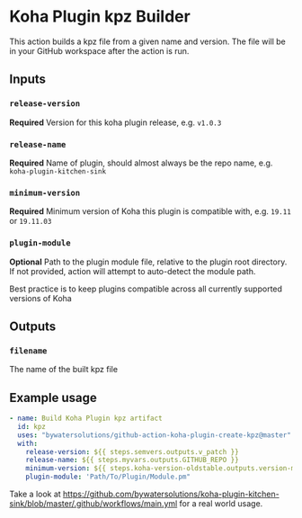 # Koha Plugin kpz Builder

This action builds a kpz file from a given name and version.
The file will be in your GitHub workspace after the action is run.

## Inputs

### `release-version`

**Required** Version for this koha plugin release, e.g. `v1.0.3`

### `release-name`

**Required** Name of plugin, should almost always be the repo name, e.g. `koha-plugin-kitchen-sink`

### `minimum-version`

**Required** Minimum version of Koha this plugin is compatible with, e.g. `19.11` or `19.11.03`

### `plugin-module`

**Optional** Path to the plugin module file, relative to the plugin root directory. If not provided, action will attempt to auto-detect the module path.

Best practice is to keep plugins compatible across all currently supported versions of Koha

## Outputs

### `filename`

The name of the built kpz file

## Example usage

```yaml
- name: Build Koha Plugin kpz artifact
  id: kpz
  uses: "bywatersolutions/github-action-koha-plugin-create-kpz@master"
  with:
    release-version: ${{ steps.semvers.outputs.v_patch }}
    release-name: ${{ steps.myvars.outputs.GITHUB_REPO }}
    minimum-version: ${{ steps.koha-version-oldstable.outputs.version-major-minor }}
    plugin-module: 'Path/To/Plugin/Module.pm"
```

Take a look at https://github.com/bywatersolutions/koha-plugin-kitchen-sink/blob/master/.github/workflows/main.yml for a real world usage.
